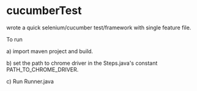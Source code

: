 # cucumberTest
wrote a quick selenium/cucumber test/framework with single feature file.

To run 

a) import maven project and build.

b) set the path to chrome driver in the Steps.java's constant PATH_TO_CHROME_DRIVER.

c) Run Runner.java
